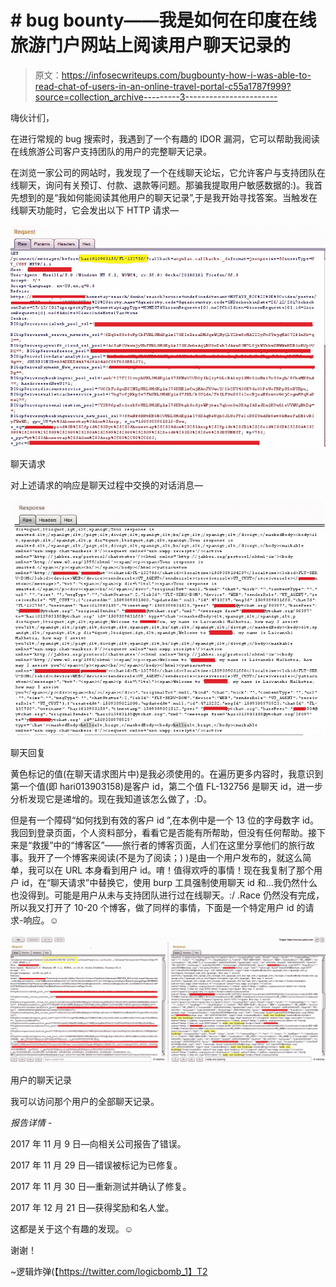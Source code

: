 # # bug bounty——我是如何在印度在线旅游门户网站上阅读用户聊天记录的

> 原文：<https://infosecwriteups.com/bugbounty-how-i-was-able-to-read-chat-of-users-in-an-online-travel-portal-c55a1787f999?source=collection_archive---------3----------------------->

嗨伙计们，

在进行常规的 bug 搜索时，我遇到了一个有趣的 IDOR 漏洞，它可以帮助我阅读在线旅游公司客户支持团队的用户的完整聊天记录。

在浏览一家公司的网站时，我发现了一个在线聊天论坛，它允许客户与支持团队在线聊天，询问有关预订、付款、退款等问题。那骗我提取用户敏感数据的:)。我首先想到的是“我如何能阅读其他用户的聊天记录”,于是我开始寻找答案。当触发在线聊天功能时，它会发出以下 HTTP 请求—

![](img/1788d41a8d234eb6f60a1aa34f72fb4c.png)

聊天请求

对上述请求的响应是聊天过程中交换的对话消息—

![](img/243ff238624513d0264a4b14e6780e75.png)

聊天回复

黄色标记的值(在聊天请求图片中)是我必须使用的。在遍历更多内容时，我意识到第一个值(即 hari013903158)是客户 id，第二个值 FL-132756 是聊天 id，进一步分析发现它是递增的。现在我知道该怎么做了，:D。

但是有一个障碍“如何找到有效的客户 id ”,在本例中是一个 13 位的字母数字 id。我回到登录页面，个人资料部分，看看它是否能有所帮助，但没有任何帮助。接下来是“救援”中的“博客区”——旅行者的博客页面，人们在这里分享他们的旅行故事。我开了一个博客来阅读(不是为了阅读；) )是由一个用户发布的，就这么简单，我可以在 URL 本身看到用户 id。唷！值得欢呼的事情！现在我复制了那个用户 id，在“聊天请求”中替换它，使用 burp 工具强制使用聊天 id 和…我仍然什么也没得到。可能是用户从未与支持团队进行过在线聊天。:/ .Race 仍然没有完成，所以我又打开了 10-20 个博客，做了同样的事情，下面是一个特定用户 id 的请求-响应。☺

![](img/d79fe4dcd2300263890388623d367c10.png)

用户的聊天记录

我可以访问那个用户的全部聊天记录。

*报告详情* -

2017 年 11 月 9 日—向相关公司报告了错误。

2017 年 11 月 29 日—错误被标记为已修复。

2017 年 11 月 30 日—重新测试并确认了修复。

2017 年 12 月 21 日—获得奖励和名人堂。

这都是关于这个有趣的发现。☺

谢谢！

~逻辑炸弹(【https://twitter.com/logicbomb_1】T2
